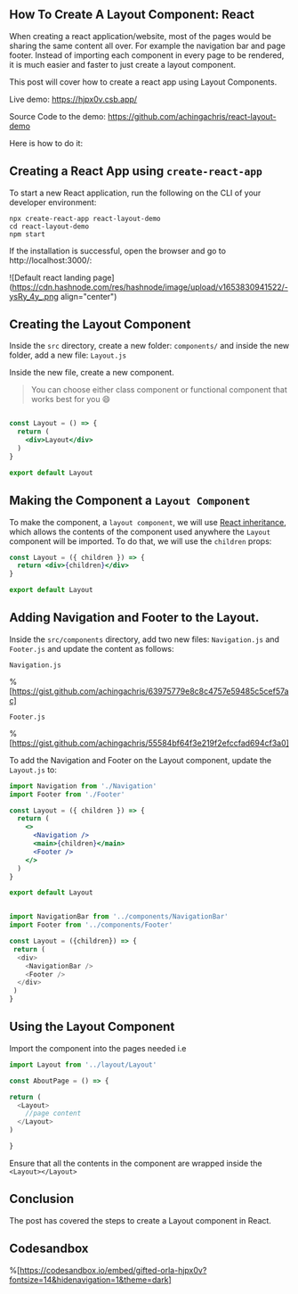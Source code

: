 ## How To Create A Layout Component: React

When creating a react application/website, most of the pages would be sharing the same content all over. For example the navigation bar and page footer. Instead of importing each component in every page to be rendered, it is much easier and faster to just create a layout component.

This post will cover how to create a react app using Layout Components.

Live demo: https://hjpx0v.csb.app/

Source Code to the demo: https://github.com/achingachris/react-layout-demo

Here is how to do it:

## Creating a React App using `create-react-app`

To start a new React application, run the following on the CLI of your developer environment:

```shell
npx create-react-app react-layout-demo
cd react-layout-demo
npm start
```

If the installation is successful, open the browser and go to http://localhost:3000/:


![Default react landing page](https://cdn.hashnode.com/res/hashnode/image/upload/v1653830941522/-ysRy_4y_.png align="center")

## Creating the Layout Component

Inside the `src` directory, create a new folder: `components/` and inside the new folder, add a new file: `Layout.js`

Inside the new file, create a new component.

>You can choose either class component or functional component that works best for you 😄

```jsx

const Layout = () => {
  return (
    <div>Layout</div>
  )
}

export default Layout
```

## Making the Component a `Layout Component`

To make the component, a `layout component`, we will use [React inheritance](https://reactjs.org/docs/composition-vs-inheritance.html), which allows the contents of the component used anywhere the `Layout` component will be imported. To do that, we will use the `children` props:

```jsx
const Layout = ({ children }) => {
  return <div>{children}</div>
}

export default Layout
```

## Adding Navigation and Footer to the Layout.

Inside the `src/components` directory, add two new files: `Navigation.js` and `Footer.js` and update the content as follows:

`Navigation.js`

%[https://gist.github.com/achingachris/63975779e8c8c4757e59485c5cef57ac]

`Footer.js`

%[https://gist.github.com/achingachris/55584bf64f3e219f2efccfad694cf3a0]

To add the Navigation and Footer on the Layout component, update the `Layout.js` to:

```jsx
import Navigation from './Navigation'
import Footer from './Footer'

const Layout = ({ children }) => {
  return (
    <>
      <Navigation />
      <main>{children}</main>
      <Footer />
    </>
  )
}

export default Layout
```


```JavaScript

import NavigationBar from '../components/NavigationBar'
import Footer from '../components/Footer'

const Layout = ({children}) => {
 return (
  <div>
    <NavigationBar />
    <Footer />
  </div>
 )
}

```

## Using the Layout Component

Import the component into the pages needed i.e

```JavaScript
import Layout from '../layout/Layout'

const AboutPage = () => {

return (
  <Layout>
    //page content
  </Layout>
)

}

```

Ensure that all the contents in the component are wrapped inside the `<Layout></Layout>`

## Conclusion

The post has covered the steps to create a Layout component in React.

## Codesandbox

%[https://codesandbox.io/embed/gifted-orla-hjpx0v?fontsize=14&hidenavigation=1&theme=dark]

